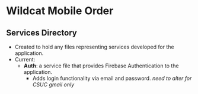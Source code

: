 # Wildcat Mobile Order 
## Services Directory
- Created to hold any files representing services developed for the application. 
- Current:
  - **Auth**: a service file that provides Firebase Authentication to the application.
    - Adds login functionality via email and password. *need to alter for CSUC gmail only*